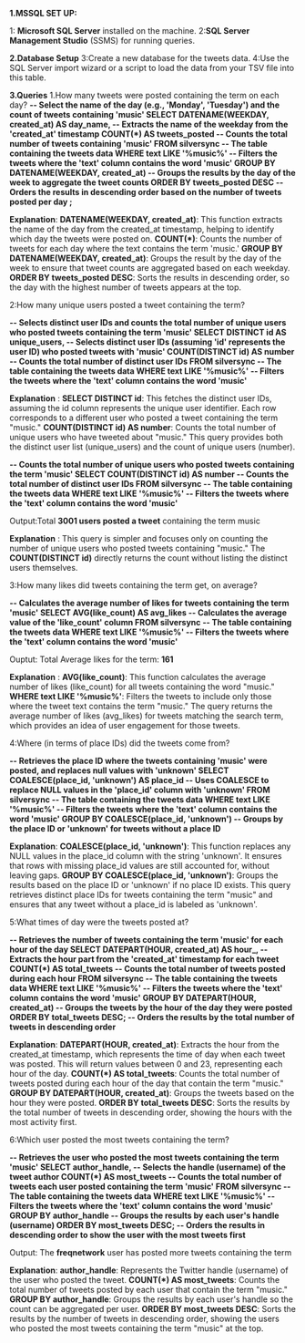 **1.MSSQL SET UP:**

1: **Microsoft SQL Server** installed on the machine.
2:**SQL Server Management Studio** (SSMS) for running queries.

**2.Database Setup**
3:Create a new database for the tweets data.
4:Use the SQL Server import wizard or a script to load the data from your TSV file into this table.

**3.Queries**
1.How many tweets were posted containing the term on each day?
**-- Select the name of the day (e.g., 'Monday', 'Tuesday') and the count of tweets containing 'music'
SELECT DATENAME(WEEKDAY, created_at) AS day_name,  -- Extracts the name of the weekday from the 'created_at' timestamp
       COUNT(*) AS tweets_posted                   -- Counts the total number of tweets containing 'music'
FROM silversync                                    -- The table containing the tweets data
WHERE text LIKE '%music%'                          -- Filters the tweets where the 'text' column contains the word 'music'
GROUP BY DATENAME(WEEKDAY, created_at)             -- Groups the results by the day of the week to aggregate the tweet counts
ORDER BY tweets_posted DESC                        -- Orders the results in descending order based on the number of tweets posted per day
;**


**Explanation**:
**DATENAME(WEEKDAY, created_at)**: This function extracts the name of the day from the created_at timestamp, helping to identify which day the tweets were posted on.
**COUNT(*)**: Counts the number of tweets for each day where the text contains the term 'music.'
**GROUP BY DATENAME(WEEKDAY, created_at)**: Groups the result by the day of the week to ensure that tweet counts are aggregated based on each weekday.
**ORDER BY tweets_posted DESC**: Sorts the results in descending order, so the day with the highest number of tweets appears at the top.


2:How many unique users posted a tweet containing the term?

**-- Selects distinct user IDs and counts the total number of unique users who posted tweets containing the term 'music'
SELECT DISTINCT id AS unique_users,  -- Selects distinct user IDs (assuming 'id' represents the user ID) who posted tweets with 'music'
       COUNT(DISTINCT id) AS number  -- Counts the total number of distinct user IDs
FROM silversync                      -- The table containing the tweets data
WHERE text LIKE '%music%'            -- Filters the tweets where the 'text' column contains the word 'music'**

**Explanation** :
**SELECT DISTINCT id**: This fetches the distinct user IDs, assuming the id column represents the unique user identifier. Each row corresponds to a different user who posted a tweet containing the term "music."
**COUNT(DISTINCT id) AS number**: Counts the total number of unique users who have tweeted about "music."
This query provides both the distinct user list (unique_users) and the count of unique users (number).



**-- Counts the total number of unique users who posted tweets containing the term 'music'
SELECT COUNT(DISTINCT id) AS number  -- Counts the total number of distinct user IDs
FROM silversync                      -- The table containing the tweets data
WHERE text LIKE '%music%'            -- Filters the tweets where the 'text' column contains the word 'music'**

Output:Total **3001 users posted a tweet** containing the term music

**Explanation** :
This query is simpler and focuses only on counting the number of unique users who posted tweets containing "music."
The **COUNT(DISTINCT id)** directly returns the count without listing the distinct users themselves.

3:How many likes did tweets containing the term get, on average?

**-- Calculates the average number of likes for tweets containing the term 'music'
SELECT AVG(like_count) AS avg_likes  -- Calculates the average value of the 'like_count' column
FROM silversync                      -- The table containing the tweets data
WHERE text LIKE '%music%'            -- Filters the tweets where the 'text' column contains the word 'music'**

Ouptut: Total Average likes for the term: **161**


**Explanation** :
**AVG(like_count)**: This function calculates the average number of likes (like_count) for all tweets containing the word "music."
**WHERE text LIKE '%music%'**: Filters the tweets to include only those where the tweet text contains the term "music."
The query returns the average number of likes (avg_likes) for tweets matching the search term, which provides an idea of user engagement for those tweets.

4:Where (in terms of place IDs) did the tweets come from?

**-- Retrieves the place ID where the tweets containing 'music' were posted, and replaces null values with 'unknown'
SELECT COALESCE(place_id, 'unknown') AS place_id  -- Uses COALESCE to replace NULL values in the 'place_id' column with 'unknown'
FROM silversync                                    -- The table containing the tweets data
WHERE text LIKE '%music%'                          -- Filters the tweets where the 'text' column contains the word 'music'
GROUP BY COALESCE(place_id, 'unknown')             -- Groups by the place ID or 'unknown' for tweets without a place ID**

**Explanation**:
**COALESCE(place_id, 'unknown')**: This function replaces any NULL values in the place_id column with the string 'unknown'. It ensures that rows with missing place_id values are still accounted for, without leaving gaps.
**GROUP BY COALESCE(place_id, 'unknown')**: Groups the results based on the place ID or 'unknown' if no place ID exists.
This query retrieves distinct place IDs for tweets containing the term "music" and ensures that any tweet without a place_id is labeled as 'unknown'.



5:What times of day were the tweets posted at? 

**-- Retrieves the number of tweets containing the term 'music' for each hour of the day
SELECT DATEPART(HOUR, created_at) AS hour_,  -- Extracts the hour part from the 'created_at' timestamp for each tweet
       COUNT(*) AS total_tweets              -- Counts the total number of tweets posted during each hour
FROM silversync                              -- The table containing the tweets data
WHERE text LIKE '%music%'                    -- Filters the tweets where the 'text' column contains the word 'music'
GROUP BY DATEPART(HOUR, created_at)          -- Groups the tweets by the hour of the day they were posted
ORDER BY total_tweets DESC;                  -- Orders the results by the total number of tweets in descending order**

**Explanation**:
**DATEPART(HOUR, created_at)**: Extracts the hour from the created_at timestamp, which represents the time of day when each tweet was posted. This will return values between 0 and 23, representing each hour of the day.
**COUNT(*) AS total_tweets**: Counts the total number of tweets posted during each hour of the day that contain the term "music."
**GROUP BY DATEPART(HOUR, created_at)**: Groups the tweets based on the hour they were posted.
**ORDER BY total_tweets DESC**: Sorts the results by the total number of tweets in descending order, showing the hours with the most activity first.

6:Which user posted the most tweets containing the term?

**-- Retrieves the user who posted the most tweets containing the term 'music'
SELECT author_handle,                -- Selects the handle (username) of the tweet author
       COUNT(*) AS most_tweets       -- Counts the total number of tweets each user posted containing the term 'music'
FROM silversync                      -- The table containing the tweets data
WHERE text LIKE '%music%'            -- Filters the tweets where the 'text' column contains the word 'music'
GROUP BY author_handle               -- Groups the results by each user's handle (username)
ORDER BY most_tweets DESC;           -- Orders the results in descending order to show the user with the most tweets first**

Output: The **freqnetwork** user has posted more tweets containing the term


**Explanation**:
**author_handle**: Represents the Twitter handle (username) of the user who posted the tweet.
**COUNT(*) AS most_tweets**: Counts the total number of tweets posted by each user that contain the term "music."
**GROUP BY author_handle**: Groups the results by each user's handle so the count can be aggregated per user.
**ORDER BY most_tweets DESC**: Sorts the results by the number of tweets in descending order, showing the users who posted the most tweets containing the term "music" at the top.










